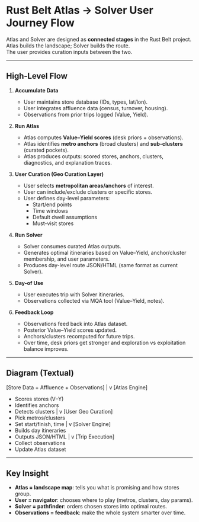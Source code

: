 # Rust Belt Atlas → Solver User Journey Flow

Atlas and Solver are designed as **connected stages** in the Rust Belt project.  
Atlas builds the landscape; Solver builds the route.  
The user provides curation inputs between the two.

---

## High-Level Flow

1. **Accumulate Data**  
   - User maintains store database (IDs, types, lat/lon).  
   - User integrates affluence data (census, turnover, housing).  
   - Observations from prior trips logged (Value, Yield).

2. **Run Atlas**  
   - Atlas computes **Value–Yield scores** (desk priors + observations).  
   - Atlas identifies **metro anchors** (broad clusters) and **sub-clusters** (curated pockets).  
   - Atlas produces outputs: scored stores, anchors, clusters, diagnostics, and explanation traces.

3. **User Curation (Geo Curation Layer)**  
   - User selects **metropolitan areas/anchors** of interest.  
   - User can include/exclude clusters or specific stores.  
   - User defines day-level parameters:  
     - Start/end points  
     - Time windows  
     - Default dwell assumptions  
     - Must-visit stores  

4. **Run Solver**  
   - Solver consumes curated Atlas outputs.  
   - Generates optimal itineraries based on Value–Yield, anchor/cluster membership, and user parameters.  
   - Produces day-level route JSON/HTML (same format as current Solver).

5. **Day-of Use**  
   - User executes trip with Solver itineraries.  
   - Observations collected via MQA tool (Value–Yield, notes).  

6. **Feedback Loop**  
   - Observations feed back into Atlas dataset.  
   - Posterior Value–Yield scores updated.  
   - Anchors/clusters recomputed for future trips.  
   - Over time, desk priors get stronger and exploration vs exploitation balance improves.

---

## Diagram (Textual)
[Store Data + Affluence + Observations]
|
v
[Atlas Engine]
- Scores stores (V–Y)
- Identifies anchors
- Detects clusters
|
v
[User Geo Curation]
- Pick metros/clusters
- Set start/finish, time
|
v
[Solver Engine]
- Builds day itineraries
- Outputs JSON/HTML
|
v
[Trip Execution]
- Collect observations
- Update Atlas dataset


---

## Key Insight

- **Atlas = landscape map**: tells you what is promising and how stores group.  
- **User = navigator**: chooses where to play (metros, clusters, day params).  
- **Solver = pathfinder**: orders chosen stores into optimal routes.  
- **Observations = feedback**: make the whole system smarter over time.
